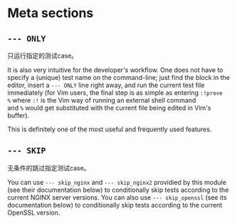 # Meta sections

## `--- ONLY`

只运行指定的测试case。 

It is also very intuitive for the developer's workflow. One does not have to specify a (unique) test name on the command-line; just find the block in the editor, insert a `--- ONLY` line right away, and run the current test file immediately (for Vim users, the final step is as simple as entering `:!prove %` where `:!` is the Vim way of running an external shell command and `%` would get substituted with the current file being edited in Vim's buffer).

This is definitely one of the most useful and frequently used features.

## `--- SKIP`

无条件的跳过指定测试case。

You can use `--- skip_nginx` and `--- skip_nginx2` providied by this module (see their documentation below) to conditionally skip tests according to the current NGINX server versions. You can also use `--- skip_openssl` (see its documentation below) to conditionally skip tests according to the current OpenSSL version.
